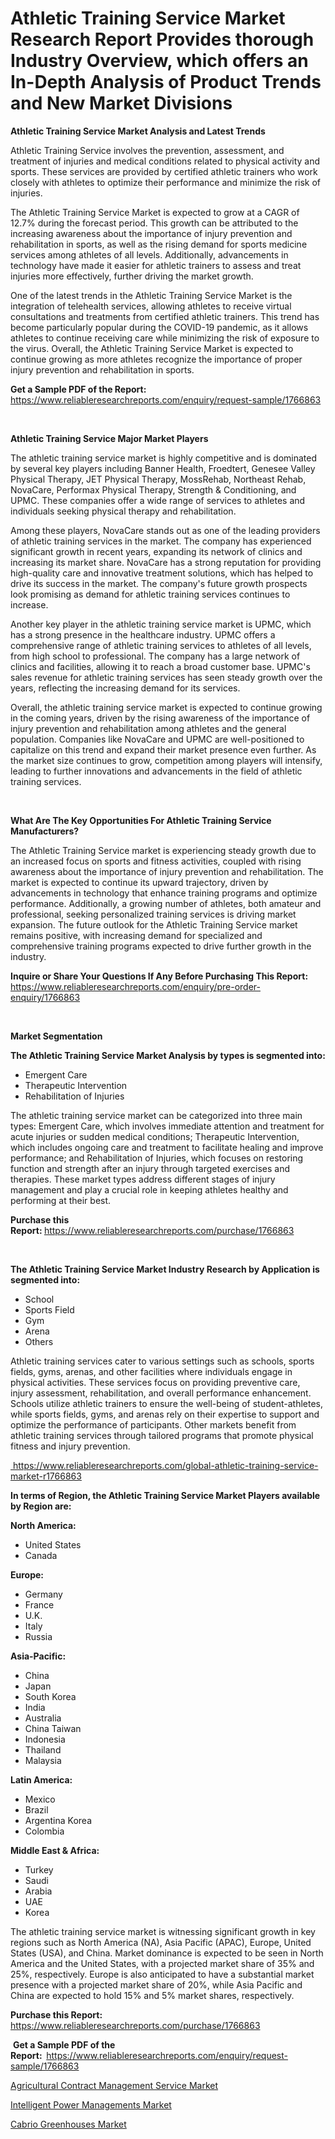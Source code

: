 <p><h1>Athletic Training Service Market Research Report Provides thorough Industry Overview, which offers an In-Depth Analysis of Product Trends and New Market Divisions</h1></p><p><strong>Athletic Training Service Market Analysis and Latest Trends</strong></p>
<p><p>Athletic Training Service involves the prevention, assessment, and treatment of injuries and medical conditions related to physical activity and sports. These services are provided by certified athletic trainers who work closely with athletes to optimize their performance and minimize the risk of injuries.</p><p>The Athletic Training Service Market is expected to grow at a CAGR of 12.7% during the forecast period. This growth can be attributed to the increasing awareness about the importance of injury prevention and rehabilitation in sports, as well as the rising demand for sports medicine services among athletes of all levels. Additionally, advancements in technology have made it easier for athletic trainers to assess and treat injuries more effectively, further driving the market growth.</p><p>One of the latest trends in the Athletic Training Service Market is the integration of telehealth services, allowing athletes to receive virtual consultations and treatments from certified athletic trainers. This trend has become particularly popular during the COVID-19 pandemic, as it allows athletes to continue receiving care while minimizing the risk of exposure to the virus. Overall, the Athletic Training Service Market is expected to continue growing as more athletes recognize the importance of proper injury prevention and rehabilitation in sports.</p></p>
<p><strong>Get a Sample PDF of the Report:&nbsp;</strong> <a href="https://www.reliableresearchreports.com/enquiry/request-sample/1766863">https://www.reliableresearchreports.com/enquiry/request-sample/1766863</a></p>
<p>&nbsp;</p>
<p><strong>Athletic Training Service Major Market Players</strong></p>
<p><p>The athletic training service market is highly competitive and is dominated by several key players including Banner Health, Froedtert, Genesee Valley Physical Therapy, JET Physical Therapy, MossRehab, Northeast Rehab, NovaCare, Performax Physical Therapy, Strength & Conditioning, and UPMC. These companies offer a wide range of services to athletes and individuals seeking physical therapy and rehabilitation. </p><p>Among these players, NovaCare stands out as one of the leading providers of athletic training services in the market. The company has experienced significant growth in recent years, expanding its network of clinics and increasing its market share. NovaCare has a strong reputation for providing high-quality care and innovative treatment solutions, which has helped to drive its success in the market. The company's future growth prospects look promising as demand for athletic training services continues to increase.</p><p>Another key player in the athletic training service market is UPMC, which has a strong presence in the healthcare industry. UPMC offers a comprehensive range of athletic training services to athletes of all levels, from high school to professional. The company has a large network of clinics and facilities, allowing it to reach a broad customer base. UPMC's sales revenue for athletic training services has seen steady growth over the years, reflecting the increasing demand for its services.</p><p>Overall, the athletic training service market is expected to continue growing in the coming years, driven by the rising awareness of the importance of injury prevention and rehabilitation among athletes and the general population. Companies like NovaCare and UPMC are well-positioned to capitalize on this trend and expand their market presence even further. As the market size continues to grow, competition among players will intensify, leading to further innovations and advancements in the field of athletic training services.</p></p>
<p>&nbsp;</p>
<p><strong>What Are The Key Opportunities For Athletic Training Service Manufacturers?</strong></p>
<p><p>The Athletic Training Service market is experiencing steady growth due to an increased focus on sports and fitness activities, coupled with rising awareness about the importance of injury prevention and rehabilitation. The market is expected to continue its upward trajectory, driven by advancements in technology that enhance training programs and optimize performance. Additionally, a growing number of athletes, both amateur and professional, seeking personalized training services is driving market expansion. The future outlook for the Athletic Training Service market remains positive, with increasing demand for specialized and comprehensive training programs expected to drive further growth in the industry.</p></p>
<p><strong>Inquire or Share Your Questions If Any Before Purchasing This Report:</strong> <a href="https://www.reliableresearchreports.com/enquiry/pre-order-enquiry/1766863">https://www.reliableresearchreports.com/enquiry/pre-order-enquiry/1766863</a></p>
<p>&nbsp;</p>
<p><strong>Market Segmentation</strong></p>
<p><strong>The Athletic Training Service Market Analysis by types is segmented into:</strong></p>
<p><ul><li>Emergent Care</li><li>Therapeutic Intervention</li><li>Rehabilitation of Injuries</li></ul></p>
<p><p>The athletic training service market can be categorized into three main types: Emergent Care, which involves immediate attention and treatment for acute injuries or sudden medical conditions; Therapeutic Intervention, which includes ongoing care and treatment to facilitate healing and improve performance; and Rehabilitation of Injuries, which focuses on restoring function and strength after an injury through targeted exercises and therapies. These market types address different stages of injury management and play a crucial role in keeping athletes healthy and performing at their best.</p></p>
<p><strong>Purchase this Report:&nbsp;</strong><a href="https://www.reliableresearchreports.com/purchase/1766863">https://www.reliableresearchreports.com/purchase/1766863</a></p>
<p>&nbsp;</p>
<p><strong>The Athletic Training Service Market Industry Research by Application is segmented into:</strong></p>
<p><ul><li>School</li><li>Sports Field</li><li>Gym</li><li>Arena</li><li>Others</li></ul></p>
<p><p>Athletic training services cater to various settings such as schools, sports fields, gyms, arenas, and other facilities where individuals engage in physical activities. These services focus on providing preventive care, injury assessment, rehabilitation, and overall performance enhancement. Schools utilize athletic trainers to ensure the well-being of student-athletes, while sports fields, gyms, and arenas rely on their expertise to support and optimize the performance of participants. Other markets benefit from athletic training services through tailored programs that promote physical fitness and injury prevention.</p></p>
<p><a href="https://www.reliableresearchreports.com/global-athletic-training-service-market-r1766863">&nbsp;https://www.reliableresearchreports.com/global-athletic-training-service-market-r1766863</a></p>
<p><strong>In terms of Region, the Athletic Training Service Market Players available by Region are:</strong></p>
<p>
    <p> <strong> North America: </strong>
        <ul>
            <li>United States</li>
            <li>Canada</li>
        </ul>
        </p> 
    <p> <strong> Europe: </strong>
        <ul>
            <li>Germany</li>
            <li>France</li>
            <li>U.K.</li>
            <li>Italy</li>
            <li>Russia</li>
        </ul>
        </p> 
    <p> <strong> Asia-Pacific: </strong>
        <ul>
            <li>China</li>
            <li>Japan</li>
            <li>South Korea</li>
            <li>India</li>
            <li>Australia</li>
            <li>China Taiwan</li>
            <li>Indonesia</li>
            <li>Thailand</li>
            <li>Malaysia</li>
        </ul>
        </p> 
    <p> <strong> Latin America: </strong>
        <ul>
            <li>Mexico</li>
            <li>Brazil</li>
            <li>Argentina Korea</li>
            <li>Colombia</li>
        </ul>
        </p> 
    <p> <strong> Middle East & Africa: </strong>
        <ul>
            <li>Turkey</li>
            <li>Saudi</li>
            <li>Arabia</li>
            <li>UAE</li>
            <li>Korea</li>
        </ul>
    </p>
    </p>
<p><p>The athletic training service market is witnessing significant growth in key regions such as North America (NA), Asia Pacific (APAC), Europe, United States (USA), and China. Market dominance is expected to be seen in North America and the United States, with a projected market share of 35% and 25%, respectively. Europe is also anticipated to have a substantial market presence with a projected market share of 20%, while Asia Pacific and China are expected to hold 15% and 5% market shares, respectively.</p></p>
<p><strong>Purchase this Report: </strong><a href="https://www.reliableresearchreports.com/purchase/1766863">https://www.reliableresearchreports.com/purchase/1766863</a></p>
<p>&nbsp;<strong>Get a Sample PDF of the Report:&nbsp;&nbsp;</strong><a href="https://www.reliableresearchreports.com/enquiry/request-sample/1766863">https://www.reliableresearchreports.com/enquiry/request-sample/1766863</a></p>
<p><strong></strong></p>
<p><p><a href="https://github.com/huqhwmcs55/Market-Research-Report-List-1/blob/main/agricultural-contract-management-service-market.md">Agricultural Contract Management Service Market</a></p><p><a href="https://github.com/lamhaoka57/Market-Research-Report-List-1/blob/main/intelligent-power-managements-market.md">Intelligent Power Managements Market</a></p><p><a href="https://github.com/dancokkoe288/Market-Research-Report-List-1/blob/main/cabrio-greenhouses-market.md">Cabrio Greenhouses Market</a></p></p>